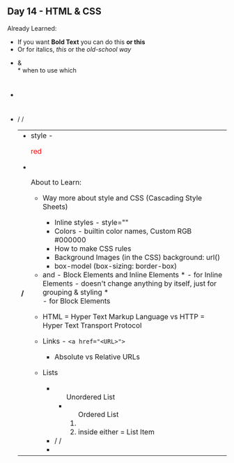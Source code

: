 Day 14 - HTML & CSS
-------------------

Already Learned:

* If you want <strong>Bold Text</strong> you can do this <b>or this</b>
* Or for italics, <em>this</em> or the <i>old-school way</i>
* <p></p> & <br>
    * when to use which
* <h1></h1>
* <table> / <tr> / <th> / <td>
* style - <p style="color: red">red</p>
* <pre>

About to Learn:

* Way more about style and CSS (Cascading Style Sheets)
    * Inline styles - style="<CSS RULE>"
    * Colors - builtin color names, Custom RGB #000000
    * How to make CSS rules
    * Background Images (in the CSS) background: url(<URL>)
    * box-model (box-sizing: border-box)

* <div> and <span> - Block Elements and Inline Elements
    * <span> - for Inline Elements - doesn't change anything by itself,
      just for grouping & styling
    * <div> - for Block Elements

* HTML = Hyper Text Markup Language
  vs HTTP = Hyper Text Transport Protocol

* Links - `<a href="<URL>">`
    * Absolute vs Relative URLs

* Lists
    * <ul> Unordered List
    * <ol> Ordered List
    * <li> inside either = List Item

* <html> / <body> / <head>

* <style>

* Images - <img src="<URL>">
* Forms (for posting data)
* URL Structure (Protocol, Domain, URI, optional Get variables aka Query var)
    https://www.google.com?q=candy+bar

* Redirects
    * 301 Moved Permanently (e.g. google.com -> www.google.com)

* How PHP can help with HTML



HTML Challenge 1
----------------

Create a page called "/page1.php" that has:

* A header
* A block element of some kind
* An inline element of some kind
* A list containing:
    * A link to a wikipedia article
    * A link to another page, "/page2.php"

page2.php should contain:

* A <style> block that turns all the text a weird color
* A header
* A link back to "/page1.php"



HTML Challenge 2 - Puppy Dog Array
----------------------------------

* see puppy-dogs.php


Get Variables and Forms
-----------------------

* URLs can have variables in this format:

  https://amazon.com?product=Lord+of+the+Rings&quantity=1&name=Ryan

* The PHP script can then read those variables
  in the $_GET superglobal variable

* Also known as query variables

* You can fill out a form and click submit and have all the
  info you filled out turn into Get Variables in the next URL


Get Vars and Forms Exploration
------------------------------

* Download the getvars-and-forms.php example

* Play around with the variables in your URL and see how it affects what goes into the $_GET array.

